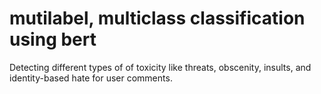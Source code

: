 # mutilabel, multiclass classification using bert

Detecting different types of of toxicity like threats, obscenity, insults, and identity-based hate for user comments.
